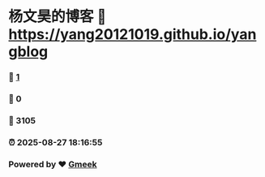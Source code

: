 # 杨文昊的博客 :link: https://yang20121019.github.io/yangblog 
### :page_facing_up: [1](https://yang20121019.github.io/yangblog/tag.html) 
### :speech_balloon: 0 
### :hibiscus: 3105 
### :alarm_clock: 2025-08-27 18:16:55 
### Powered by :heart: [Gmeek](https://github.com/Meekdai/Gmeek)
